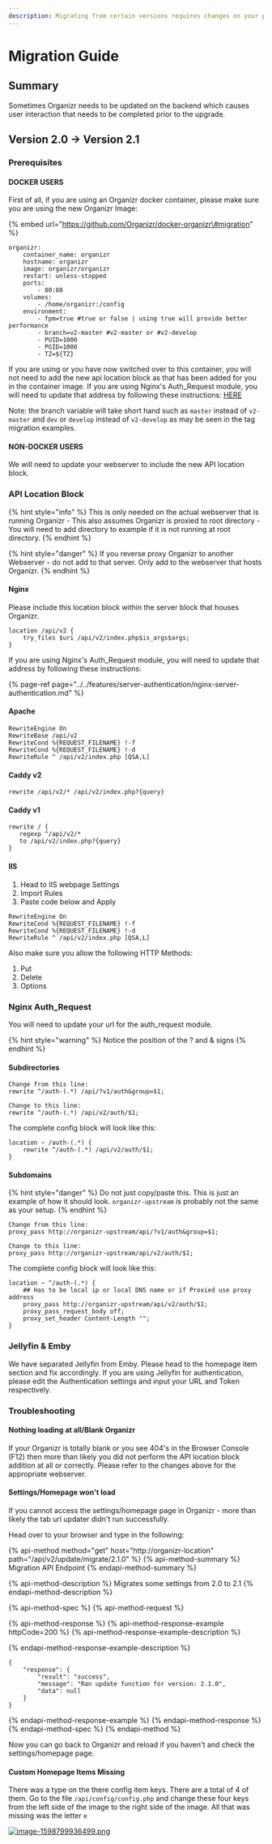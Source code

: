 ```yaml
---
description: Migrating from certain versions requires changes on your part
---
```


# Migration Guide

## Summary

Sometimes Organizr needs to be updated on the backend which causes user interaction that needs to be completed prior to the upgrade.

## Version 2.0 -&gt; Version 2.1

### Prerequisites <a id="bkmrk-prerequisites"></a>

#### DOCKER USERS

First of all, if you are using an Organizr docker container, please make sure you are using the new Organizr Image:

{% embed url="https://github.com/Organizr/docker-organizr\#migration" %}

```text
organizr:
    container_name: organizr
    hostname: organizr
    image: organizr/organizr
    restart: unless-stopped
    ports:
        - 80:80
    volumes:
        - /home/organizr:/config
    environment:
        - fpm=true #true or false | using true will provide better performance
        - branch=v2-master #v2-master or #v2-develop
        - PUID=1000
        - PGID=1000
        - TZ=${TZ}
```

If you are using or you have now switched over to this container, you will not need to add the new api location block as that has been added for you in the container image.  If you are using Nginx's Auth\_Request module, you will need to update that address by following these instructions: [HERE](https://docs.organizr.app/link/39#bkmrk-nginx-auth_request)

Note: the branch variable will take short hand such as `master` instead of `v2-master` and `dev` or `develop` instead of `v2-develop` as may be seen in the tag migration examples.

#### NON-DOCKER USERS

We will need to update your webserver to include the new API location block.

### API Location Block

{% hint style="info" %}
This is only needed on the actual webserver that is running Organizr - This also assumes Organizr is proxied to root directory - You will need to add directory to example if it is not running at root directory.
{% endhint %}

{% hint style="danger" %}
If you reverse proxy Organizr to another Webserver - do not add to that server. Only add to the webserver that hosts Organizr.
{% endhint %}

#### Nginx

Please include this location block within the server block that houses Organizr.

```text
location /api/v2 {
	try_files $uri /api/v2/index.php$is_args$args;
}
```

 If you are using Nginx's Auth\_Request module, you will need to update that address by following these instructions:

{% page-ref page="../../features/server-authentication/nginx-server-authentication.md" %}

#### Apache

```text
RewriteEngine On
RewriteBase /api/v2
RewriteCond %{REQUEST_FILENAME} !-f
RewriteCond %{REQUEST_FILENAME} !-d
RewriteRule ^ /api/v2/index.php [QSA,L]
```

#### Caddy v2 <a id="bkmrk-%C2%A0-2"></a>

```text
rewrite /api/v2/* /api/v2/index.php?{query}
```

#### Caddy v1 <a id="bkmrk-%C2%A0"></a>

```text
rewrite / {
   regexp ^/api/v2/*
   to /api/v2/index.php?{query}
}
```

#### IIS <a id="bkmrk-iss"></a>

1. Head to IIS webpage Settings
2. Import Rules
3. Paste code below and Apply

```text
RewriteEngine On
RewriteCond %{REQUEST_FILENAME} !-f
RewriteCond %{REQUEST_FILENAME} !-d
RewriteRule ^ /api/v2/index.php [QSA,L]
```

Also make sure you allow the following HTTP Methods:

1. Put
2. Delete
3. Options

### Nginx Auth\_Request <a id="bkmrk-nginx-auth_request"></a>

You will need to update your url for the auth\_request module.

{% hint style="warning" %}
Notice the position of the ? and & signs
{% endhint %}

#### **Subdirectories**

```text
Change from this line:
rewrite ^/auth-(.*) /api/?v1/auth&group=$1;

Change to this line:
rewrite ^/auth-(.*) /api/v2/auth/$1;
```

The complete config block will look like this:

```text
location ~ /auth-(.*) {
	rewrite ^/auth-(.*) /api/v2/auth/$1;
}
```

#### **Subdomains**

{% hint style="danger" %}
 Do not just copy/paste this. This is just an example of how it should look. `organizr-upstream` is probably not the same as your setup.
{% endhint %}

```text
Change from this line:
proxy_pass http://organizr-upstream/api/?v1/auth&group=$1;

Change to this line:
proxy_pass http://organizr-upstream/api/v2/auth/$1;
```

The complete config block will look like this:

```text
location ~ ^/auth-(.*) {
	## Has to be local ip or local DNS name or if Proxied use proxy address
	proxy_pass http://organizr-upstream/api/v2/auth/$1;
	proxy_pass_request_body off;
	proxy_set_header Content-Length "";
}
```

### Jellyfin & Emby <a id="bkmrk-jellyfin-%26-emby"></a>

We have separated Jellyfin from Emby. Please head to the homepage item section and fix accordingly. If you are using Jellyfin for authentication, please edit the Authentication settings and input your URL and Token respectively.

### Troubleshooting <a id="bkmrk-troubleshooting"></a>

#### Nothing loading at all/Blank Organizr <a id="bkmrk-nothing-loading-at-a"></a>

If your Organizr is totally blank or you see 404's in the Browser Console \(F12\) then more than likely you did not perform the API location block addition at all or correctly.  Please refer to the changes above for the appropriate webserver.

#### Settings/Homepage won't load <a id="bkmrk-settings%2Fhomepage-wo"></a>

If you cannot access the settings/homepage page in Organizr - more than likely the tab url updater didn't run successfully.

Head over to your browser and type in the following:

{% api-method method="get" host="http://organizr-location" path="/api/v2/update/migrate/2.1.0" %}
{% api-method-summary %}
Migration API Endpoint
{% endapi-method-summary %}

{% api-method-description %}
Migrates some settings from 2.0 to 2.1
{% endapi-method-description %}

{% api-method-spec %}
{% api-method-request %}

{% api-method-response %}
{% api-method-response-example httpCode=200 %}
{% api-method-response-example-description %}

{% endapi-method-response-example-description %}

```
{
    "response": {
        "result": "success",
        "message": "Ran update function for version: 2.1.0",
        "data": null
    }
}
```
{% endapi-method-response-example %}
{% endapi-method-response %}
{% endapi-method-spec %}
{% endapi-method %}

Now you can go back to Organizr and reload if you haven't and check the settings/homepage page.

#### Custom Homepage Items Missing <a id="bkmrk-custom-homepage-item"></a>

There was a type on the there config item keys.  There are a total of 4 of them.  Go to the file `/api/config/config.php` and change these four keys from the left side of the image to the right side of the image.  All that was missing was the letter `e` 

[![image-1598799936499.png](https://docs.organizr.app/uploads/images/gallery/2020-08/scaled-1680-/b9KhmSe9oVXa0dfG-image-1598799936499.png)](https://docs.organizr.app/uploads/images/gallery/2020-08/b9KhmSe9oVXa0dfG-image-1598799936499.png)

